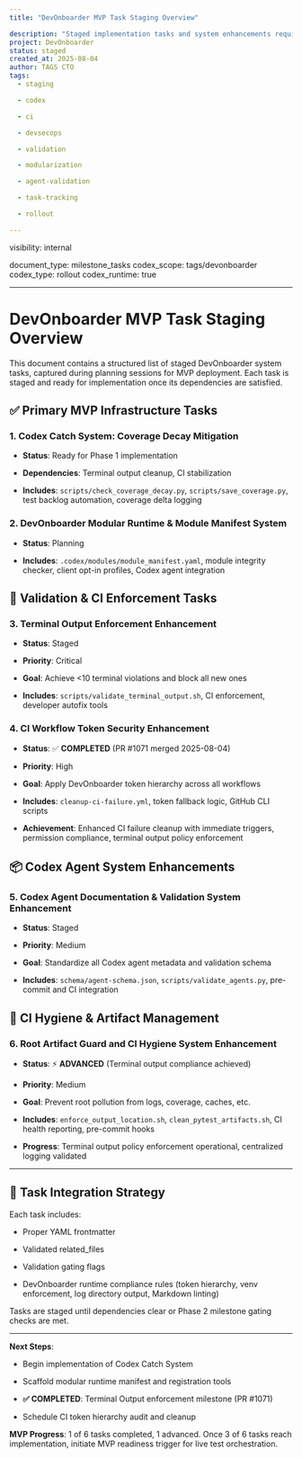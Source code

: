 ```yaml
---
title: "DevOnboarder MVP Task Staging Overview"

description: "Staged implementation tasks and system enhancements required for DevOnboarder Phase 2 and MVP readiness."
project: DevOnboarder
status: staged
created_at: 2025-08-04
author: TAGS CTO
tags:
  - staging

  - codex

  - ci

  - devsecops

  - validation

  - modularization

  - agent-validation

  - task-tracking

  - rollout

---
```

  visibility: internal

  document\_type: milestone\_tasks
  codex\_scope: tags/devonboarder
  codex\_type: rollout
  codex\_runtime: true

---

# DevOnboarder MVP Task Staging Overview

This document contains a structured list of staged DevOnboarder system tasks, captured during planning sessions for MVP deployment. Each task is staged and ready for implementation once its dependencies are satisfied.

## ✅ Primary MVP Infrastructure Tasks

### 1. Codex Catch System: Coverage Decay Mitigation

* **Status**: Ready for Phase 1 implementation

* **Dependencies**: Terminal output cleanup, CI stabilization

* **Includes**: `scripts/check_coverage_decay.py`, `scripts/save_coverage.py`, test backlog automation, coverage delta logging

### 2. DevOnboarder Modular Runtime & Module Manifest System

* **Status**: Planning

* **Includes**: `.codex/modules/module_manifest.yaml`, module integrity checker, client opt-in profiles, Codex agent integration

## 🧪 Validation & CI Enforcement Tasks

### 3. Terminal Output Enforcement Enhancement

* **Status**: Staged

* **Priority**: Critical

* **Goal**: Achieve <10 terminal violations and block all new ones

* **Includes**: `scripts/validate_terminal_output.sh`, CI enforcement, developer autofix tools

### 4. CI Workflow Token Security Enhancement

* **Status**: ✅ **COMPLETED** (PR #1071 merged 2025-08-04)

* **Priority**: High

* **Goal**: Apply DevOnboarder token hierarchy across all workflows

* **Includes**: `cleanup-ci-failure.yml`, token fallback logic, GitHub CLI scripts

* **Achievement**: Enhanced CI failure cleanup with immediate triggers, permission compliance, terminal output policy enforcement

## 📦 Codex Agent System Enhancements

### 5. Codex Agent Documentation & Validation System Enhancement

* **Status**: Staged

* **Priority**: Medium

* **Goal**: Standardize all Codex agent metadata and validation schema

* **Includes**: `schema/agent-schema.json`, `scripts/validate_agents.py`, pre-commit and CI integration

## 🧼 CI Hygiene & Artifact Management

### 6. Root Artifact Guard and CI Hygiene System Enhancement

* **Status**: ⚡ **ADVANCED** (Terminal output compliance achieved)

* **Priority**: Medium

* **Goal**: Prevent root pollution from logs, coverage, caches, etc.

* **Includes**: `enforce_output_location.sh`, `clean_pytest_artifacts.sh`, CI health reporting, pre-commit hooks

* **Progress**: Terminal output policy enforcement operational, centralized logging validated

---

## 🔄 Task Integration Strategy

Each task includes:

* Proper YAML frontmatter

* Validated related\_files

* Validation gating flags

* DevOnboarder runtime compliance rules (token hierarchy, venv enforcement, log directory output, Markdown linting)

Tasks are staged until dependencies clear or Phase 2 milestone gating checks are met.

---

**Next Steps**:

* Begin implementation of Codex Catch System

* Scaffold modular runtime manifest and registration tools

* **✅ COMPLETED**: Terminal Output enforcement milestone (PR #1071)

* Schedule CI token hierarchy audit and cleanup

**MVP Progress**: 1 of 6 tasks completed, 1 advanced. Once 3 of 6 tasks reach implementation, initiate MVP readiness trigger for live test orchestration.
